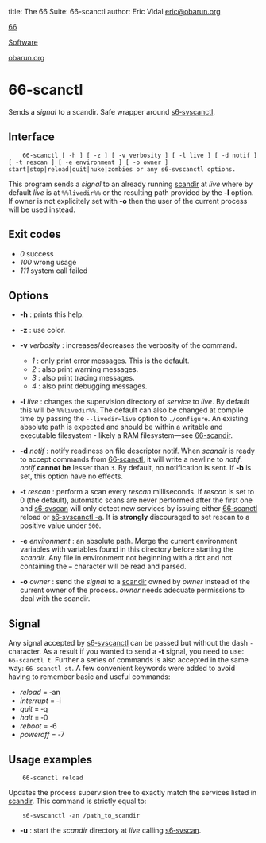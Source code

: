 title: The 66 Suite: 66-scanctl
author: Eric Vidal <eric@obarun.org>

[66](index.html)

[Software](https://web.obarun.org/software)

[obarun.org](https://web.obarun.org)

# 66-scanctl

Sends a *signal* to a scandir. Safe wrapper around [s6‑svscanctl](https://skarnet.org/software/s6/s6-svscanctl.html).

## Interface

```
    66-scanctl [ -h ] [ -z ] [ -v verbosity ] [ -l live ] [ -d notif ] [ -t rescan ] [ -e environment ] [ -o owner ] start|stop|reload|quit|nuke|zombies or any s6-svscanctl options.
```

This program sends a *signal* to an already running [scandir](scandir.html) at *live* where by default *live* is at `%%livedir%%` or the resulting path provided by the **‑l** option. If owner is not explicitely set with **‑o** then the user of the current process will be used instead.

## Exit codes

- *0* success
- *100* wrong usage
- *111* system call failed

## Options

- **-h** : prints this help.

- **-z** : use color.

- **-v** *verbosity* : increases/decreases the verbosity of the command.
    * *1* : only print error messages. This is the default.
    * *2* : also print warning messages.
    * *3* : also print tracing messages.
    * *4* : also print debugging messages.

- **-l** *live* : changes the supervision directory of *service* to *live*. By default this will be `%%livedir%%`. The default can also be changed at compile time by passing the `--livedir=live` option to `./configure`. An existing absolute path is expected and should be within a writable and executable filesystem - likely a RAM filesystem—see [66-scandir](66-scandir.html).

- **-d** *notif* : notify readiness on file descriptor notif. When *scandir* is ready to accept commands from [66‑scanctl](66-scanctl.html), it will write a newline to *notif*. *notif* **cannot be** lesser than `3`. By default, no notification is sent. If **-b** is set, this option have no effects.

- **-t** *rescan* : perform a scan every *rescan* milliseconds. If *rescan* is set to 0 (the default), automatic scans are never performed after the first one and [s6‑svscan](https://skarnet.org/software/s6/s6-svscan.html) will only detect new services by issuing either [66‑scanctl](66-scanctl.html) reload or [s6‑svscanctl -a](https://skarnet.org/software/s6/s6-svscanctl.html). It is **strongly** discouraged to set rescan to a positive value under `500`.

- **-e** *environment* : an absolute path. Merge the current environment variables with variables found in this directory before starting the *scandir*. Any file in environment not beginning with a dot and not containing the `=` character will be read and parsed.

- **-o** *owner* : send the *signal* to a [scandir](66-scandir.html) owned by *owner* instead of the current owner of the process. *owner* needs adecuate permissions to deal with the scandir.

## Signal

Any signal accepted by [s6‑svscanctl](https://skarnet.org/software/s6/s6-svscanctl.html) can be passed but without the dash `‑` character. As a result if you wanted to send a **‑t** signal, you need to use: `66‑scanctl t`. Further a series of commands is also accepted in the same way: `66‑scanctl st`. A few convenient keywords were added to avoid having to remember basic and useful commands:

- *reload*    = ‑an
- *interrupt* = ‑i
- *quit*      = ‑q
- *halt*      = ‑0
- *reboot*    = ‑6
- *poweroff*  = ‑7

## Usage examples

```
    66-scanctl reload
```

Updates the process supervision tree to exactly match the services listed in [scandir](66-scandir.html).
This command is strictly equal to:

```
    s6-svscanctl -an /path_to_scandir
```

- **-u** : start the *scandir* directory at *live* calling [s6‑svscan](https://skarnet.org/software/s6/s6-svscan.html).
